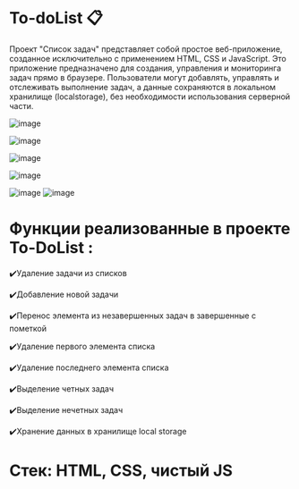 #  To-doList 📋
Проект "Список задач" представляет собой простое веб-приложение, созданное исключительно с применением HTML, CSS и JavaScript. Это приложение предназначено для создания, управления и мониторинга задач прямо в браузере. Пользователи могут добавлять, управлять и отслеживать выполнение задач, а данные сохраняются в локальном хранилище (localstorage), без необходимости использования серверной части.

![image](https://github.com/Lovely0302/To-DoList/assets/145675835/0aebb30c-4265-4506-97dc-b6e9823c6c32)

   
![image](https://github.com/Lovely0302/To-DoList/assets/145675835/d1728caa-8597-4f8c-8c8a-7de9a85adcdb)

![image](https://github.com/Lovely0302/To-DoList/assets/145675835/ef295ae7-c9b0-4e15-9b34-8c5912a0a38f)

![image](https://github.com/Lovely0302/To-DoList/assets/145675835/b19c5f24-47c0-43a4-aefc-dc9e8e0d4600)

![image](https://github.com/Lovely0302/To-DoList/assets/145675835/653e0f79-5634-4e87-a629-44decb376450)
![image](https://github.com/Lovely0302/To-DoList/assets/145675835/68db3a2a-0088-4b74-b3ea-c8ce4f04c585)

# Функции реализованные в проекте To-DoList :
✔️Удаление задачи из списков

✔️Добавление новой задачи

✔️Перенос элемента из незавершенных задач в завершенные с пометкой

✔️Удаление первого элемента списка

✔️Удаление последнего элемента списка

✔️Выделение четных задач

✔️Выделение нечетных задач

✔️Хранение данных в хранилище local storage

# Стек: HTML, CSS, чистый JS
